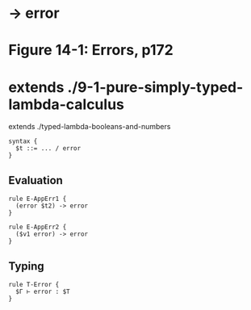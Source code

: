 # → error
# Figure 14-1: Errors, p172

# extends ./9-1-pure-simply-typed-lambda-calculus
extends ./typed-lambda-booleans-and-numbers

    syntax {
      $t ::= ... / error
    }


## Evaluation

    rule E-AppErr1 {
      (error $t2) -> error
    }

    rule E-AppErr2 {
      ($v1 error) -> error
    }


## Typing

    rule T-Error {
      $Γ ⊢ error : $T
    }
